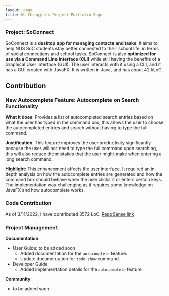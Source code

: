 ```yaml
---
layout: page
title: Wu Changjun's Project Portfolio Page
---
```


### Project: SoConnect

SoConnect is a **desktop app for managing contacts and tasks**. It aims to help NUS SoC students stay better connected to their school life, in terms of social connections and school tasks. SoConnect is also **optimized for use via a Command Line Interface (CLI)** while still having the benefits of a Graphical User Interface (GUI). The user interacts with it using a CLI, and it has a GUI created with JavaFX. It is written in Java, and has about 42 kLoC.


## Contribution

### New Autocomplete Feature: Autocomplete on Search Functionality

**What it does**: Provides a list of autocompleted search entries based on what the user has typed in the command box, this allows the user to choose the autocompleted entries and search without having to type the full command.

**Justification**: This feature improves the user productivity significantly because the user will not need to type the full command upon searching, this will also reduce the mistakes that the user might make when entering a long search command.

**Highlight**: This enhancement affects the user interface. It required an in-depth analysis on how the autocomplete entries are generated and how the command box should behave when the user clicks it or enters certain keys. The implementation was challenging as it requires some knowledge on JavaFX and how autocomplete works.


### Code Contribution
As of 3/11/2022, I have contributed 3572 LoC. [RepoSense link](https://nus-cs2103-ay2223s1.github.io/tp-dashboard/?search=ugholaf&breakdown=true)


### Project Management

**Documentation**:
* User Guide: to be added soon
  * Added documentation for the `autocomplete` feature.
  * Update documentation for `todo show` command.
* Developer Guide:
  * Added implementation details for the `autocomplete` feature.

**Community**:
* to be added soon
